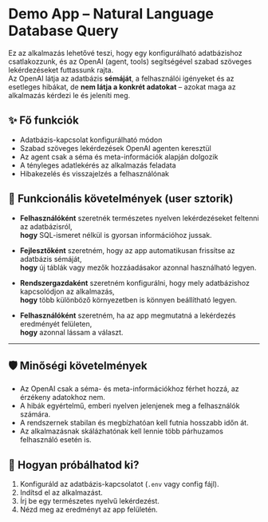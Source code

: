 


# Demo App – Natural Language Database Query

Ez az alkalmazás lehetővé teszi, hogy egy konfigurálható adatbázishoz csatlakozzunk, és az OpenAI (agent, tools) segítségével szabad szöveges lekérdezéseket futtassunk rajta.  
Az OpenAI látja az adatbázis **sémáját**, a felhasználói igényeket és az esetleges hibákat, de **nem látja a konkrét adatokat** – azokat maga az alkalmazás kérdezi le és jeleníti meg.

## ✨ Fő funkciók
- Adatbázis-kapcsolat konfigurálható módon  
- Szabad szöveges lekérdezések OpenAI agenten keresztül  
- Az agent csak a séma és meta-információk alapján dolgozik  
- A tényleges adatlekérés az alkalmazás feladata  
- Hibakezelés és visszajelzés a felhasználónak

## 📌 Funkcionális követelmények (user sztorik)

- **Felhasználóként** szeretnék természetes nyelven lekérdezéseket feltenni az adatbázisról,  
  **hogy** SQL-ismeret nélkül is gyorsan információhoz jussak.

- **Fejlesztőként** szeretném, hogy az app automatikusan frissítse az adatbázis sémáját,  
  **hogy** új táblák vagy mezők hozzáadásakor azonnal használható legyen.

- **Rendszergazdaként** szeretném konfigurálni, hogy mely adatbázishoz kapcsolódjon az alkalmazás,  
  **hogy** több különböző környezetben is könnyen beállítható legyen.

- **Felhasználóként** szeretném, ha az app megmutatná a lekérdezés eredményét felületen,  
  **hogy** azonnal lássam a választ.

---

## 🛡️ Minőségi követelmények

- Az OpenAI csak a séma- és meta-információkhoz férhet hozzá, az érzékeny adatokhoz nem.
- A hibák egyértelmű, emberi nyelven jelenjenek meg a felhasználók számára.
- A rendszernek stabilan és megbízhatóan kell futnia hosszabb időn át.
- Az alkalmazásnak skálázhatónak kell lennie több párhuzamos felhasználó esetén is.

## 🚀 Hogyan próbálhatod ki?
1. Konfiguráld az adatbázis-kapcsolatot (`.env` vagy config fájl).  
2. Indítsd el az alkalmazást.  
3. Írj be egy természetes nyelvű lekérdezést.  
4. Nézd meg az eredményt az app felületén.